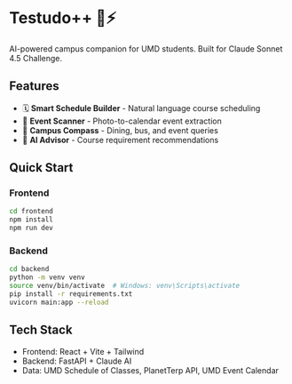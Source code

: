 # Testudo++ 🐢⚡

AI-powered campus companion for UMD students. Built for Claude Sonnet 4.5 Challenge.

## Features
- 🗓️ **Smart Schedule Builder** - Natural language course scheduling
- 📸 **Event Scanner** - Photo-to-calendar event extraction
- 🧭 **Campus Compass** - Dining, bus, and event queries
- 🤖 **AI Advisor** - Course requirement recommendations

## Quick Start

### Frontend
```bash
cd frontend
npm install
npm run dev
```

### Backend
```bash
cd backend
python -m venv venv
source venv/bin/activate  # Windows: venv\Scripts\activate
pip install -r requirements.txt
uvicorn main:app --reload
```

## Tech Stack
- Frontend: React + Vite + Tailwind
- Backend: FastAPI + Claude AI
- Data: UMD Schedule of Classes, PlanetTerp API, UMD Event Calendar
